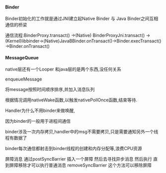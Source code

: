 #### Binder

Binder初始化的工作就是通过JNI建立起Native Binder 与 Java Binder之间互相通信的桥梁

通信流程:BinderProxy.transact() ->(Native) BinderProxyJni.transact() ->(Kernel)libbinder->(Native)JavaBBinder.onTransact()->Binder.execTransact() ->Binder.onTransact()


#### MessageQueue

native层还有一个Looper 和java层的是两个东西,没任何关系

enqueueMessage 

 将message按照时间顺序排序,并加入消息队列

根据情况调用nativeWake函数,以触发nativePollOnce函数,结束等待.

Handler为什么不用binder来做唤醒,

因为binder的一般用于进程间通信

binder涉及一次内存拷贝,handler中的msg不需要拷贝,只是需要通知另外一个线程有数据了

binder每次通信都射击到binder线程的创建和内存分配等,浪费CPU资源

屏障消息 通过postSyncBarrier 插入一个屏障 然后去寻找异步消息 然后执行  直到屏障移除才可以执行普通消息 removeSyncBarrier 这个方法可以移除屏障